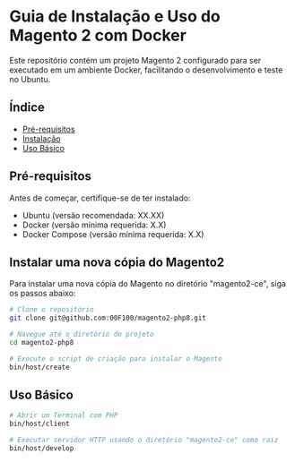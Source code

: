 # Guia de Instalação e Uso do Magento 2 com Docker

Este repositório contém um projeto Magento 2 configurado para ser executado em um ambiente Docker, facilitando o desenvolvimento e teste no Ubuntu.

## Índice

- [Pré-requisitos](#pré-requisitos)
- [Instalação](#instalação)
- [Uso Básico](#uso-básico)

## Pré-requisitos

Antes de começar, certifique-se de ter instalado:

- Ubuntu (versão recomendada: XX.XX)
- Docker (versão mínima requerida: X.X)
- Docker Compose (versão mínima requerida: X.X)

## Instalar uma nova cópia do Magento2

Para instalar uma nova cópia do Magento no diretório "magento2-ce", siga os passos abaixo:

```bash
# Clone o repositório
git clone git@github.com:00F100/magento2-php8.git

# Navegue até o diretório do projeto
cd magento2-php8

# Execute o script de criação para instalar o Magento
bin/host/create
```

## Uso Básico

```bash
# Abrir um Terminal com PHP
bin/host/client

# Executar servidor HTTP usando o diretório "magento2-ce" como raiz
bin/host/develop
```
